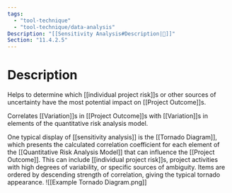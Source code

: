 ```yaml
---
tags:
  - "tool-technique"
  - "tool-technique/data-analysis"
Description: "[[Sensitivity Analysis#Description|📝]]"
Section: "11.4.2.5"
---
```

# Description
Helps to determine which [[individual project risk]]s or other sources of uncertainty have the most potential impact on [[Project Outcome]]s.

Correlates [[Variation]]s in [[Project Outcome]]s with [[Variation]]s in elements of the quantitative risk analysis model.

One typical display of [[sensitivity analysis]] is the [[Tornado Diagram]], which presents the calculated correlation coefficient for each element of the [[Quantitative Risk Analysis Model]] that can influence the [[Project Outcome]]. This can include [[individual project risk]]s, project activities with high degrees of variability, or specific sources of ambiguity. Items are ordered by descending strength of correlation, giving the typical tornado appearance. ![[Example Tornado Diagram.png]]